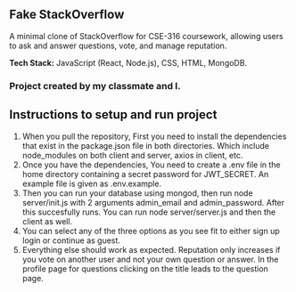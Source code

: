 ## Fake StackOverflow

A minimal clone of StackOverflow for CSE-316 coursework, allowing users to ask and answer questions, vote, and manage reputation.

**Tech Stack:** JavaScript (React, Node.js), CSS, HTML, MongoDB.

### Project created by my classmate and I.

## Instructions to setup and run project
1. When you pull the repository, First you need to install the dependencies that exist in the package.json file in both directories. Which include node_modules on both client and server, axios in client, etc.
2. Once you have the dependencies, You need to create a .env file in the home directory containing a secret password for JWT_SECRET. An example file is given as .env.example.
3. Then you can run your database using mongod, then run node server/init.js with 2 arguments admin_email and admin_password. After this succesfully runs. You can run node server/server.js and then the client as well.
4. You can select any of the three options as you see fit to either sign up login or continue as guest. 
5. Everything else should work as expected. Reputation only increases if you vote on another user and not your own question or answer. In the profile page for questions clicking on the title leads to the question page.
